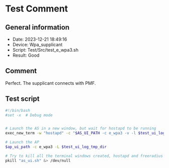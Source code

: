 # Test Comment

## General information

- Date:       2023-12-21 18:49:16
- Device:     Wpa_supplicant
- Script:     Test/Src/test_e_wpa3.sh
- Result:     Good

## Comment

Perfect. The supplicant connects with PMF.

## Test script

```bash
#!/bin/bash
#set -x  # Debug mode


# Launch the AS in a new window, but wait for hostapd to be running
exec_new_term -w "hostapd" -c "$AS_UI_PATH -c e_wpa3 -v -l $test_ui_log_tmp_dir" 

# Launch the AP
$ap_ui_path -c e_wpa3 -L $test_ui_log_tmp_dir

# Try to kill all the terminal windows created, hostapd and freeradius
pkill "as_ui.sh" &> /dev/null

```
